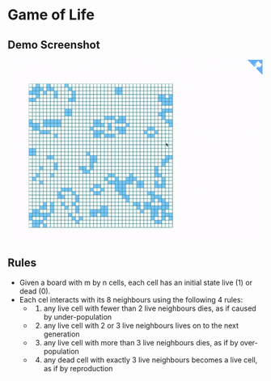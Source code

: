 # Game of Life

## Demo Screenshot

![](gol.gif)

## Rules
- Given a board with m by n cells, each cell has an initial state live (1) or dead (0).
- Each cel interacts with its 8 neighbours using the following 4 rules:
    - 1) any live cell with fewer than 2 live neighbours dies, as if caused by under-population
    - 2) any live cell with 2 or 3 live neighbours lives on to the next generation
    - 3) any live cell with more than 3 live neighbours dies, as if by over-population
    - 4) any dead cell with exactly 3 live neighbours becomes a live cell, as if by reproduction

